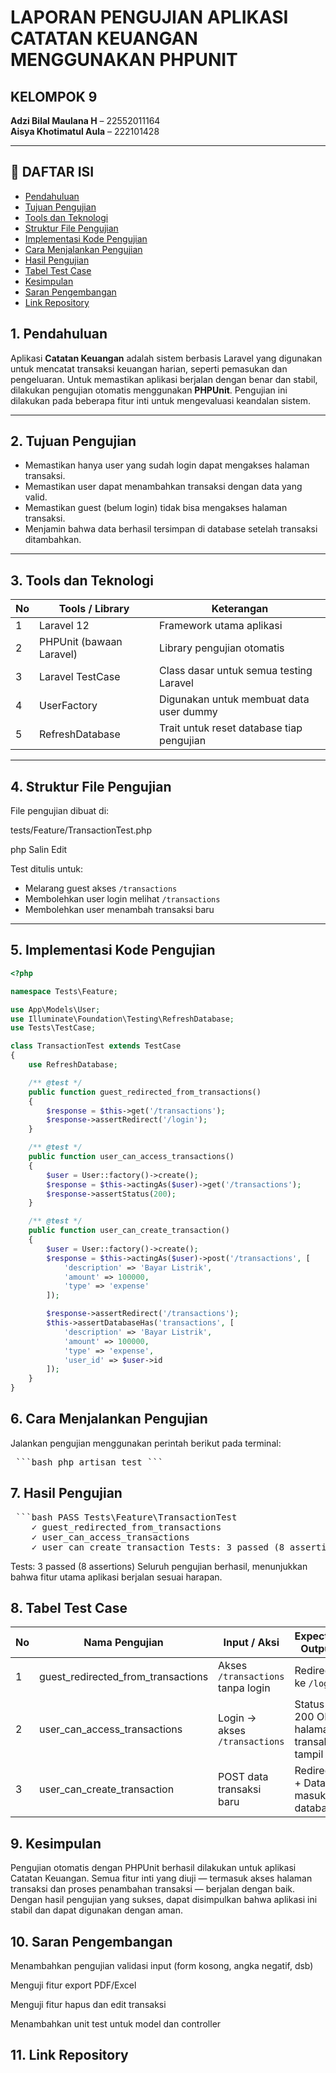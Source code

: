 # LAPORAN PENGUJIAN APLIKASI CATATAN KEUANGAN MENGGUNAKAN PHPUNIT

## KELOMPOK 9
**Adzi Bilal Maulana H** – 22552011164  
**Aisya Khotimatul Aula** – 222101428

---

## 📑 DAFTAR ISI

- [Pendahuluan](#1-pendahuluan)
- [Tujuan Pengujian](#2-tujuan-pengujian)
- [Tools dan Teknologi](#3-tools-dan-teknologi)
- [Struktur File Pengujian](#4-struktur-file-pengujian)
- [Implementasi Kode Pengujian](#5-implementasi-kode-pengujian)
- [Cara Menjalankan Pengujian](#6-cara-menjalankan-pengujian)
- [Hasil Pengujian](#7-hasil-pengujian)
- [Tabel Test Case](#8-tabel-test-case)
- [Kesimpulan](#9-kesimpulan)
- [Saran Pengembangan](#10-saran-pengembangan)
- [Link Repository](#11-link-repository)




## 1. Pendahuluan

Aplikasi **Catatan Keuangan** adalah sistem berbasis Laravel yang digunakan untuk mencatat transaksi keuangan harian, seperti pemasukan dan pengeluaran. Untuk memastikan aplikasi berjalan dengan benar dan stabil, dilakukan pengujian otomatis menggunakan **PHPUnit**. Pengujian ini dilakukan pada beberapa fitur inti untuk mengevaluasi keandalan sistem.

---

## 2. Tujuan Pengujian

- Memastikan hanya user yang sudah login dapat mengakses halaman transaksi.
- Memastikan user dapat menambahkan transaksi dengan data yang valid.
- Memastikan guest (belum login) tidak bisa mengakses halaman transaksi.
- Menjamin bahwa data berhasil tersimpan di database setelah transaksi ditambahkan.

---

## 3. Tools dan Teknologi

| No | Tools / Library           | Keterangan                               |
|----|---------------------------|-------------------------------------------|
| 1  | Laravel 12                | Framework utama aplikasi                  |
| 2  | PHPUnit (bawaan Laravel)  | Library pengujian otomatis                |
| 3  | Laravel TestCase          | Class dasar untuk semua testing Laravel   |
| 4  | UserFactory               | Digunakan untuk membuat data user dummy   |
| 5  | RefreshDatabase           | Trait untuk reset database tiap pengujian |

---

## 4. Struktur File Pengujian

File pengujian dibuat di:

tests/Feature/TransactionTest.php

php
Salin
Edit

Test ditulis untuk:
- Melarang guest akses `/transactions`
- Membolehkan user login melihat `/transactions`
- Membolehkan user menambah transaksi baru

---

## 5. Implementasi Kode Pengujian

```php
<?php

namespace Tests\Feature;

use App\Models\User;
use Illuminate\Foundation\Testing\RefreshDatabase;
use Tests\TestCase;

class TransactionTest extends TestCase
{
    use RefreshDatabase;

    /** @test */
    public function guest_redirected_from_transactions()
    {
        $response = $this->get('/transactions');
        $response->assertRedirect('/login');
    }

    /** @test */
    public function user_can_access_transactions()
    {
        $user = User::factory()->create();
        $response = $this->actingAs($user)->get('/transactions');
        $response->assertStatus(200);
    }

    /** @test */
    public function user_can_create_transaction()
    {
        $user = User::factory()->create();
        $response = $this->actingAs($user)->post('/transactions', [
            'description' => 'Bayar Listrik',
            'amount' => 100000,
            'type' => 'expense'
        ]);

        $response->assertRedirect('/transactions');
        $this->assertDatabaseHas('transactions', [
            'description' => 'Bayar Listrik',
            'amount' => 100000,
            'type' => 'expense',
            'user_id' => $user->id
        ]);
    }
}
```
## **6. Cara Menjalankan Pengujian**
Jalankan pengujian menggunakan perintah berikut pada terminal:

<pre> ```bash php artisan test ``` </pre>

## **7. Hasil Pengujian**
<pre> ```bash PASS Tests\Feature\TransactionTest 
    ✓ guest_redirected_from_transactions 
    ✓ user_can_access_transactions 
    ✓ user_can_create_transaction Tests: 3 passed (8 assertions) ``` </pre>

Tests: 3 passed (8 assertions)
Seluruh pengujian berhasil, menunjukkan bahwa fitur utama aplikasi berjalan sesuai harapan.

## **8. Tabel Test Case**

| No | Nama Pengujian                    | Input / Aksi                         | Expected Output                             | Status |
|----|----------------------------------|--------------------------------------|----------------------------------------------|--------|
| 1  | guest_redirected_from_transactions | Akses `/transactions` tanpa login   | Redirect ke `/login`                         | ✅     |
| 2  | user_can_access_transactions     | Login → akses `/transactions`       | Status 200 OK, halaman transaksi tampil      | ✅     |
| 3  | user_can_create_transaction      | POST data transaksi baru            | Redirect + Data masuk ke database            | ✅     |


## **9. Kesimpulan**
Pengujian otomatis dengan PHPUnit berhasil dilakukan untuk aplikasi Catatan Keuangan. Semua fitur inti yang diuji — termasuk akses halaman transaksi dan proses penambahan transaksi — berjalan dengan baik. Dengan hasil pengujian yang sukses, dapat disimpulkan bahwa aplikasi ini stabil dan dapat digunakan dengan aman.

## **10. Saran Pengembangan**
Menambahkan pengujian validasi input (form kosong, angka negatif, dsb)

Menguji fitur export PDF/Excel

Menguji fitur hapus dan edit transaksi

Menambahkan unit test untuk model dan controller

## **11. Link Repository**
